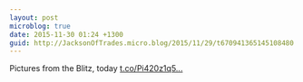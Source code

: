 ```yaml
---
layout: post
microblog: true
date: 2015-11-30 01:24 +1300
guid: http://JacksonOfTrades.micro.blog/2015/11/29/t670941365145108480.html
---
```

Pictures from the Blitz, today [t.co/Pi420z1q5...](https://t.co/Pi420z1q5R)
